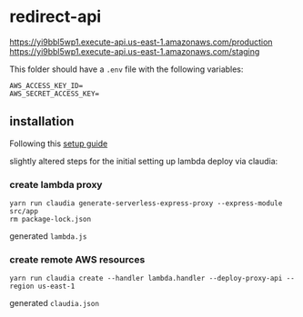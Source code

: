 # redirect-api

https://yi9bbl5wp1.execute-api.us-east-1.amazonaws.com/production
https://yi9bbl5wp1.execute-api.us-east-1.amazonaws.com/staging

This folder should have a `.env` file with the following variables:

```
AWS_ACCESS_KEY_ID=
AWS_SECRET_ACCESS_KEY=
```

## installation

Following this [setup guide](https://medium.freecodecamp.org/express-js-and-aws-lambda-a-serverless-love-story-7c77ba0eaa35)

slightly altered steps for the initial setting up lambda deploy via claudia:

### create lambda proxy

```
yarn run claudia generate-serverless-express-proxy --express-module src/app
rm package-lock.json
```

generated `lambda.js`

### create remote AWS resources

```
yarn run claudia create --handler lambda.handler --deploy-proxy-api --region us-east-1
```

generated `claudia.json`
